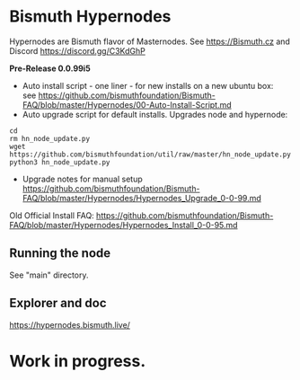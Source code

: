 # Bismuth Hypernodes

Hypernodes are Bismuth flavor of Masternodes. See https://Bismuth.cz and Discord https://discord.gg/C3KdGhP

**Pre-Release 0.0.99i5**

- Auto install script - one liner - for new installs on a new ubuntu box:  
see https://github.com/bismuthfoundation/Bismuth-FAQ/blob/master/Hypernodes/00-Auto-Install-Script.md
- Auto upgrade script for default installs. Upgrades node and hypernode:  
```
cd
rm hn_node_update.py
wget https://github.com/bismuthfoundation/util/raw/master/hn_node_update.py
python3 hn_node_update.py
```
- Upgrade notes for manual setup  
https://github.com/bismuthfoundation/Bismuth-FAQ/blob/master/Hypernodes/Hypernodes_Upgrade_0-0-99.md



Old Official Install FAQ: https://github.com/bismuthfoundation/Bismuth-FAQ/blob/master/Hypernodes/Hypernodes_Install_0-0-95.md


## Running the node

See "main" directory.

## Explorer and doc

https://hypernodes.bismuth.live/

# Work in progress.

